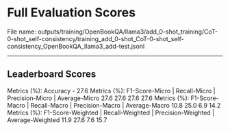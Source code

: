 # Full Evaluation Scores

File name: outputs/training/OpenBookQA/llama3/add_0-shot_training/CoT-0-shot_self-consistency/training_add_0-shot_CoT-0-shot_self-consistency_OpenBookQA_llama3_add-test.jsonl


---

## Leaderboard Scores

Metrics (%): Accuracy - 27.6
Metrics (%): F1-Score-Micro | Recall-Micro | Precision-Micro | Average-Micro
                27.6        27.6          27.6        27.6
Metrics (%): F1-Score-Macro | Recall-Macro | Precision-Macro | Average-Macro
                10.8        25.0          6.9        14.2
Metrics (%): F1-Score-Weighted | Recall-Weighted | Precision-Weighted | Average-Weighted
                11.9        27.6          7.6        15.7
